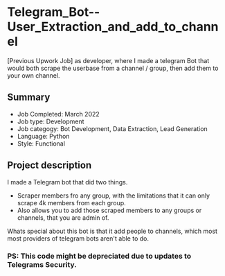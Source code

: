 # Telegram_Bot--User_Extraction_and_add_to_channel
[Previous Upwork Job] as developer, where I made a telegram Bot that would both scrape the userbase from a channel / group, then add them to your own channel. 



## Summary
- Job Completed:  March 2022
- Job type:				Development 
- Job categogy:		Bot Development, Data Extraction, Lead Generation
- Language:				Python
- Style:          Functional



## Project description
I made a Telegram bot that did two things.
- Scraper members fro any group, with the limitations that it can only scrape 4k members from each group.
- Also allows you to add those scraped members to any groups or channels, that you are admin of.

Whats special about this bot is that it add people to channels, which most most providers of telegram bots aren't able to do.

### PS: This code might be depreciated due to updates to Telegrams Security. 
